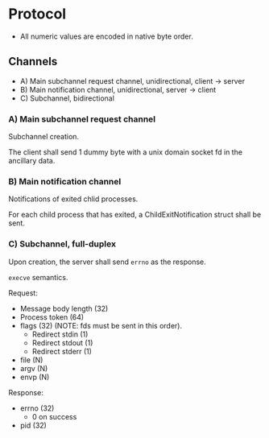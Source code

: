 
# Protocol

- All numeric values are encoded in native byte order.

## Channels

- A) Main subchannel request channel, unidirectional, client → server
- B) Main notification channel, unidirectional, server → client
- C) Subchannel, bidirectional

### A) Main subchannel request channel

Subchannel creation.

The client shall send 1 dummy byte with a unix domain socket fd in the ancillary data.

### B) Main notification channel

Notifications of exited chlid processes.

For each child process that has exited, a ChildExitNotification struct shall be sent.

### C) Subchannel, full-duplex

Upon creation, the server shall send `errno` as the response.

`execve` semantics.

Request:

- Message body length (32)
- Process token (64)
- flags (32) (NOTE: fds must be sent in this order).
    - Redirect stdin (1)
    - Redirect stdout (1)
    - Redirect stderr (1)
- file (N)
- argv (N)
- envp (N)

Response:

- errno (32)
    - 0 on success
- pid (32)
